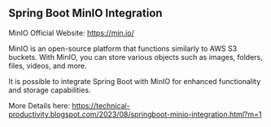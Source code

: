 ## Spring Boot MinIO Integration

MinIO Official Website: https://min.io/

MinIO is an open-source platform that functions similarly to AWS S3 buckets. With MinIO, you can store various objects such as images, folders, files, videos, and more.

It is possible to integrate Spring Boot with MinIO for enhanced functionality and storage capabilities.

More Details here: https://technical-productivity.blogspot.com/2023/08/springboot-minio-integration.html?m=1
